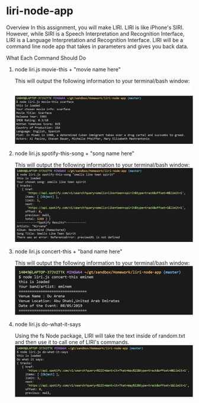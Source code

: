 # liri-node-app

Overview
In this assignment, you will make LIRI. LIRI is like iPhone's SIRI. However, while SIRI is a Speech Interpretation and Recognition Interface, LIRI is a Language Interpretation and Recognition Interface. LIRI will be a command line node app that takes in parameters and gives you back data.

What Each Command Should Do

1. node liri.js movie-this + "movie name here"

   This will output the following information to your terminal/bash window:
   ![movie-this](images/movie-this.PNG)

2. node liri.js spotify-this-song + "song name here"

   This will output the following information to your terminal/bash window:
   ![spotify](images/spotify-this.png)

3. node liri.js concert-this + "band name here"

   This will output the following information to your terminal/bash window:
   ![concert](images/concert.png)

4) node liri.js do-what-it-says

   Using the fs Node package, LIRI will take the text inside of random.txt and then use it to call one of LIRI's commands.
   ![do-this](images/do-what.png)
